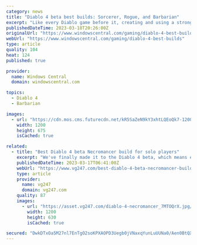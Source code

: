 ```yaml
---
category: news
title: "Diablo 4 beta best builds: Sorcerer, Rogue, and Barbarian"
excerpt: "Like every Diablo game before it, creating and using a strong character build is the core of what makes Diablo 4 fun to play. However, since each class has a huge variety of different skills and skill ..."
publishedDateTime: 2023-03-18T20:26:00Z
originalUrl: "https://www.windowscentral.com/gaming/diablo-4-best-builds"
webUrl: "https://www.windowscentral.com/gaming/diablo-4-best-builds"
type: article
quality: 104
heat: 124
published: true

provider:
  name: Windows Central
  domain: windowscentral.com

topics:
  - Diablo 4
  - Barbarian

images:
  - url: "https://cdn.mos.cms.futurecdn.net/kR5SaZeN9kY3xhtLQEoQk7-1200-80.png"
    width: 1200
    height: 675
    isCached: true

related:
  - title: "Best Diablo 4 beta Necromancer build for solo players"
    excerpt: "We've finally made it to the Diablo 4 beta, which means everyone and anyone is jumping in and trying out the early parts of the game. However if you're keen on experiencing the game at its most ..."
    publishedDateTime: 2023-03-17T06:41:00Z
    webUrl: "https://www.vg247.com/best-diablo-4-beta-necromancer-build-for-solo-players"
    type: article
    provider:
      name: vg247
      domain: vg247.com
    quality: 87
    images:
      - url: "https://asset.vg247.com/diablo-4-necromancer_7MTOQrX.jpg/BROK/thumbnail/1200x630/diablo-4-necromancer_7MTOQrX.jpg"
        width: 1200
        height: 630
        isCached: true

secured: "DwkDTxOa5M27nl7EnTgO2soKPXAOPD3Uegb0jVNaxqYunLuUUNa0/Aen0BtQXFNN81P36kwljKvhIMLIikUQldAt8i1ifNBwGRTowhfJ9nTlaj2yXYk8um6/HrWx4GAaHNayhs3QhihSH6F7iHgyKYBZpnkOojO5YPlUooDm15ujlAvL+JNd4nY0ZrmrnhmoLDAl8YjeNEpvQpXBl6qIQifV2RkZh3b8d4PnbpJrBjkUm4/uMVv96xwbRda3RpZz8eyRBkeSb5o4tLXzUybWtdeBiINTinO2CASsptgBsbHA9eg3wFqq/dbFotDiA3rY/acnSuL+X2dJQWW9sz9XS7BXRcHOwAm1rA0UTZV3LBg=;lO66Y06B1Ki4K4Z4I2BbSg=="
---
```


